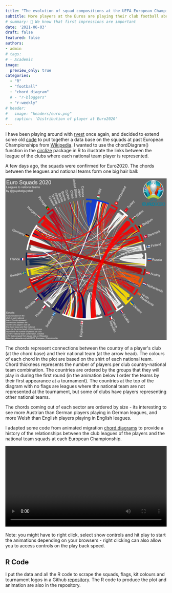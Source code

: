 ```yaml
---
title: "The evolution of squad compositions at the UEFA European Championship"
subtitle: More players at the Euros are playing their club football abroad than ever before.
# summary: 👋 We know that first impressions are important
date: '2021-06-03'
draft: false
featured: false
authors:
- admin
# tags:
# - Academic
image:
  preview_only: true
categories: 
  - "R"
  - "football"
  - "chord diagram"
  # - "r-bloggers"
  - "r-weekly"
# header:
#   image: "headers/euro.png"
#   caption: 'Distribution of player at Euro2020'
---
```


I have been playing around with [rvest](https://rvest.tidyverse.org/) once again, and decided to extend some old [code](https://gjabel.wordpress.com/2016/06/15/euro-2016-squads/) to put together a data base on the squads at past European Championships from [Wikipedia](https://en.wikipedia.org/wiki/UEFA_Euro_2020_squads). I wanted to use the chordDiagram() function in the [circlize](https://jokergoo.github.io/circlize_book/book/the-chorddiagram-function.html) package in R to illustrate the links between the league of the clubs where each national team player is represented. 

A few days ago, the squads were confirmed for Euro2020. The chords between the leagues and national teams form one big hair ball:

![ ](featured.png)

The chords represent connections between the country of a player's club (at the chord base) and their national team (at the arrow head). The colours of each chord in the plot are based on the shirt of each national team. Chord thickness represents the number of players per club country-national team combination. The countries are ordered by the groups that they will play in during the first round (in the animation below I order the teams by their first appearance at a tournament). The countries at the top of the diagram with no flags are leagues where the national team are not represented at the tournament, but some of clubs have players representing other national teams.

The chords coming out of each sector are ordered by size - its interesting to see more Austrian than German players playing in German leagues, and more Welsh than English players playing in English leagues. 

I adapted some code from animated migration [chord diagrams](https://guyabel.com/categories/chord-diagram/) to provide a history of the relationships between the club leagues of the players and the national team squads at each European Championship. 


<style>
video {
  /* override other styles to make responsive */
  width: 100%    !important;
  height: auto   !important;
  max-height: 720px
}
</style>

<video loop="loop" controls>
  <source src="abel-euro.mp4" type="video/mp4" />
</video>

Note: you might have to right click, select show controls and hit play to start the animations depending on your browsers - right clicking can also allow you to access controls on the play back speed.

## R Code

I put the data and all the R code to scrape the squads, flags, kit colours and tournament logos in a Github [repository](https://github.com/guyabel/uefa-ec). The R code to produce the plot and animation are also in the repository.